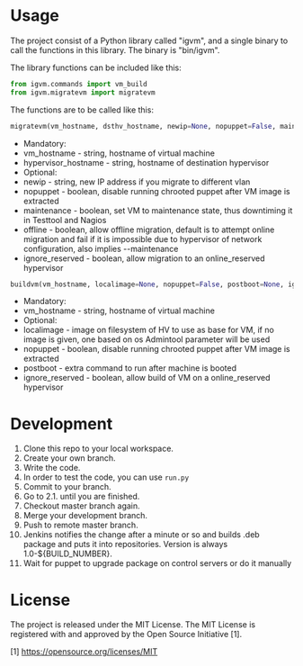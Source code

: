 # Usage

The project consist of a Python library called "igvm", and a single binary
to call the functions in this library.  The binary is "bin/igvm".

The library functions can be included like this:

```python
from igvm.commands import vm_build
from igvm.migratevm import migratevm
```

The functions are to be called like this:

```python
migratevm(vm_hostname, dsthv_hostname, newip=None, nopuppet=False, maintenance=False, offline=False, ignore_reserved=False)
```

* Mandatory:
 * vm_hostname - string, hostname of virtual machine
 * hypervisor_hostname - string, hostname of destination hypervisor
* Optional:
 * newip - string, new IP address if you migrate to different vlan
 * nopuppet - boolean, disable running chrooted puppet after VM image is extracted
 * maintenance - boolean, set VM to maintenance state, thus downtiming it in Testtool and Nagios
 * offline - boolean, allow offline migration, default is to attempt online migration and fail if it is impossible due to hypervisor of network configuration, also implies --maintenance
 * ignore_reserved - boolean, allow migration to an online_reserved hypervisor

```python
buildvm(vm_hostname, localimage=None, nopuppet=False, postboot=None, ignore_reserved=False)
```

* Mandatory:
 * vm_hostname - string, hostname of virtual machine
* Optional:
 * localimage - image on filesystem of HV to use as base for VM, if no image is given, one based on os Admintool parameter will be used
 * nopuppet - boolean, disable running chrooted puppet after VM image is extracted
 * postboot - extra command to run after machine is booted
 * ignore_reserved - boolean, allow build of VM on a online_reserved hypervisor

# Development

1. Clone this repo to your local workspace.
2. Create your own branch.
1. Write the code.
2. In order to test the code, you can use `run.py`
3. Commit to your branch.
4. Go to 2.1. until you are finished.
3. Checkout master branch again.
4. Merge your development branch.
5. Push to remote master branch.
6. Jenkins notifies the change after a minute or so and builds .deb package
   and puts it into repositories. Version is always 1.0-${BUILD_NUMBER}.
7. Wait for puppet to upgrade package on control servers or do it manually

# License

The project is released under the MIT License.  The MIT License is registered
with and approved by the Open Source Initiative [1].

[1] https://opensource.org/licenses/MIT
